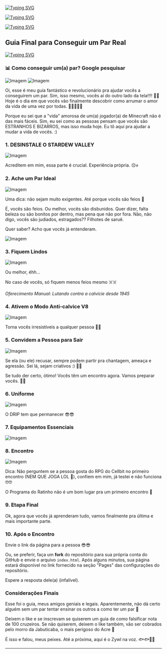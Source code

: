 [![Typing SVG](https://readme-typing-svg.herokuapp.com?font=Oswald&weight=600&size=27&pause=1000&color=F75DF4&center=true&vCenter=true&random=true&width=435&lines=Como+Pedir+Algu%C3%A9m+em+Namoro+%F0%9F%A5%B5%F0%9F%A5%B5)](https://git.io/typing-svg)

[![Typing SVG](https://readme-typing-svg.herokuapp.com?font=Oswald&weight=600&size=27&pause=1000&color=FF5733&center=true&vCenter=true&random=true&width=435&lines=Como+Pedir+Algu%C3%A9m+em+Namoro+%F0%9F%A5%B5%F0%9F%A5%B5)](https://git.io/typing-svg)

[![Typing SVG](https://readme-typing-svg.herokuapp.com?font=Oswald&weight=600&size=27&pause=1000&color=33FF57&center=true&vCenter=true&random=true&width=435&lines=Como+Pedir+Algu%C3%A9m+em+Namoro+%F0%9F%A5%B5%F0%9F%A5%B5)](https://git.io/typing-svg)

## Guia Final para Conseguir um Par Real
[![Typing SVG](https://readme-typing-svg.herokuapp.com?font=Oswald&weight=500&size=18&pause=3000&color=3873F7&center=true&vCenter=true&random=true&width=435&lines=Oficial+sem+V%C3%ADrus+%E2%80%93+%C3%9Altima+Edi%C3%A7%C3%A3o+Deluxe+360p+Dublado+%F0%9F%90%93)](https://git.io/typing-svg)


### 📊 Como conseguir um(a) par? Google pesquisar

![Imagem](https://steamuserimages-a.akamaihd.net/ugc/2484381748304052269/33FE849B6912BD519C78F39C5E1C3B51D31B9DD2/)
![Imagem](https://st4.depositphotos.com/4744673/20129/i/450/depositphotos_201291672-stock-photo-young-funny-geek-nerd-woman.jpg)

Oi, esse é meu guia fantástico e revolucionário pra ajudar vocês a conseguirem um par. Sim, isso mesmo, vocês aí do outro lado da tela!!!! 🐎💩 Hoje é o dia em que vocês vão finalmente descobrir como arrumar o amor da vida de uma vez por todas. 🦃🦃🦃🦃🦃

Porque eu sei que a "vida" amorosa de um(a) jogador(a) de Minecraft não é das mais fáceis. Sim, eu sei como as pessoas pensam que vocês são ESTRANHOS E BIZARROS, mas isso muda hoje. Eu tô aqui pra ajudar a mudar a vida de vocês. :)

### 1. DESINSTALE O STARDEW VALLEY

![Imagem](https://steamuserimages-a.akamaihd.net/ugc/2484381748304088764/1027E3503B55F557FE0F0E80537D7181ADDC8452/)

Acreditem em mim, essa parte é crucial. Experiência própria. 😔✊

### 2. Ache um Par Ideal

![Imagem](https://steamuserimages-a.akamaihd.net/ugc/2484381748304151402/A21DD9D8D281E148C84F86197C043E508F23A58A/)

Uma dica: não sejam muito exigentes. Até porque vocês são feios 🤡

É, vocês são feios. Ou melhor, vocês são disbunidos. Quer dizer, falta beleza ou são bonitos por dentro, mas pena que não por fora. Não, não digo, vocês são judiados, estragados?? Filhotes de saruê.

Quer saber? Acho que vocês já entenderam.

![Imagem](https://steamuserimages-a.akamaihd.net/ugc/2484381748304950714/302473D1CA8BD34BFA6B58182160605200D58AD5/)

### 3. Fiquem Lindos

![Imagem](https://steamuserimages-a.akamaihd.net/ugc/2484381748304293906/5F7015241FED8D2353F6B62C44797F1958FA03AB/)

Ou melhor, éhh...

No caso de vocês, só fiquem menos feios mesmo ☠️☠️

*Oferecimento Manual: Lutando contra a calvície desde 1945*

### 4. Ativem o Modo Anti-calvice V8

![Imagem](https://steamuserimages-a.akamaihd.net/ugc/2484381748304224192/F16164BAFD96B3E34B508B044758D7A9660EA7DC/)

Torna vocês irresistíveis a qualquer pessoa 🥵🥵

### 5. Convidem a Pessoa para Sair

![Imagem](https://steamuserimages-a.akamaihd.net/ugc/2484381748304445548/F544E7140033409C6ECDF2EE05C90911FBF4B1A1/)

Se ela (ou ele) recusar, sempre podem partir pra chantagem, ameaça e agressão. Sei lá, sejam criativos :) 🤬🤜

Se tudo der certo, ótimo! Vocês têm um encontro agora. Vamos preparar vocês. 🤯🤯

### 6. Uniforme

![Imagem](https://steamuserimages-a.akamaihd.net/ugc/2484381748305022665/E37880A686AD89F5535E79055328AC299C267F6D/)

O DRIP tem que permanecer 😎😎

### 7. Equipamentos Essenciais

![Imagem](https://i.pinimg.com/736x/0c/dd/9e/0cdd9ec25011bd62a82b212cf750377a.jpg)

### 8. Encontro

![Imagem](https://steamuserimages-a.akamaihd.net/ugc/2484381748304606884/34D14497456FD80D029B2075D6313E0B03B02FBE/)

Dica: Não perguntem se a pessoa gosta do RPG do Cellbit no primeiro encontro (NEM QUE JOGA LOL 🤬), confiem em mim, já testei e não funciona 🤓🤓

O Programa do Ratinho não é um bom lugar pra um primeiro encontro 🐀

### 9. Etapa Final

Ok, agora que vocês já aprenderam tudo, vamos finalmente pra última e mais importante parte.

### 10. Após o Encontro

Envie o link da página para a pessoa 😎😎

Ou, se preferir, faça um **fork** do repositório para sua própria conta do GitHub e envie o arquivo `index.html`. Após alguns minutos, sua página estará disponível no link fornecido na seção "Pages" das configurações do repositório.

Espere a resposta dele(a) (infalível).

### Considerações Finais

Esse foi o guia, meus amigos geniais e legais. Aparentemente, não dá certo alguém sem um par tentar ensinar os outros a como ter um par 🤠

Deixem o like e se inscrevam se quiserem um guia de como falsificar nota de 100 cruzeiros. Se não quiserem, deixem o like também, vão ser cobrados pelo morro da Jabuticaba, o mais perigoso do Acre 🤫

É isso e falou, meus peixes. Até a próxima, aqui é o Zywl na voz. 🐟🐟😬😬

---
